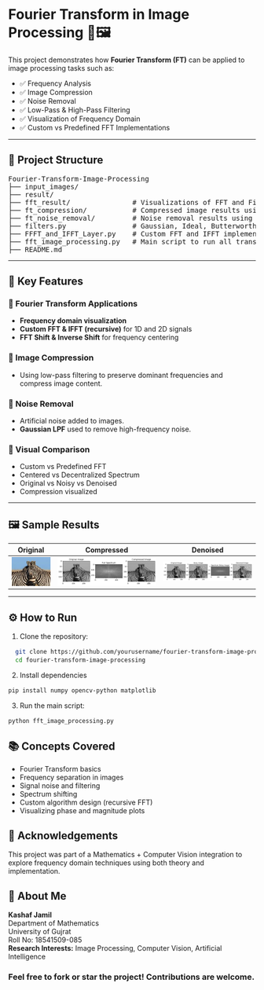 # Fourier Transform in Image Processing 🧠🖼️

This project demonstrates how **Fourier Transform (FT)** can be applied to image processing tasks such as:

- ✅ Frequency Analysis
- ✅ Image Compression
- ✅ Noise Removal
- ✅ Low-Pass & High-Pass Filtering
- ✅ Visualization of Frequency Domain
- ✅ Custom vs Predefined FFT Implementations

---

## 📁 Project Structure

<pre>Fourier-Transform-Image-Processing
├── input_images/ 
├── result/ 
├── fft_result/               # Visualizations of FFT and Filtering  
├── ft_compression/           # Compressed image results using FT 
├── ft_noise_removal/         # Noise removal results using LPF in FT 
├── filters.py                # Gaussian, Ideal, Butterworth LPF & HPF 
├── FFFT_and_IFFT_Layer.py    # Custom FFT and IFFT implementations (1D and 2D) 
├── fft_image_processing.py   # Main script to run all transforms and visualize
├── README.md  </pre>


---

## 📌 Key Features

### 🔹 Fourier Transform Applications
- **Frequency domain visualization**
- **Custom FFT & IFFT (recursive)** for 1D and 2D signals
- **FFT Shift & Inverse Shift** for frequency centering

### 🔹 Image Compression
- Using low-pass filtering to preserve dominant frequencies and compress image content.

### 🔹 Noise Removal
- Artificial noise added to images.
- **Gaussian LPF** used to remove high-frequency noise.

### 🔹 Visual Comparison
- Custom vs Predefined FFT
- Centered vs Decentralized Spectrum
- Original vs Noisy vs Denoised
- Compression visualized

---

## 🖼️ Sample Results

| Original | Compressed | Denoised |
|----------|------------|----------|
| ![](input_images/img1.jpeg) | ![](result/ft_compression/img1_result.jpg) | ![](result/ft_noise_removal/img1_result.jpg) |

---

## ⚙️ How to Run

1. Clone the repository:

  ```bash
    git clone https://github.com/yourusername/fourier-transform-image-processing.git
    cd fourier-transform-image-processing
```
2. Install dependencies

```bash
pip install numpy opencv-python matplotlib
```
3. Run the main script:

```bash
python fft_image_processing.py
```
## 📚 Concepts Covered

- Fourier Transform basics  
- Frequency separation in images  
- Signal noise and filtering  
- Spectrum shifting  
- Custom algorithm design (recursive FFT)  
- Visualizing phase and magnitude plots  


## 🤝 Acknowledgements

This project was part of a Mathematics + Computer Vision integration to explore frequency domain techniques using both theory and implementation.


## 👤 About Me

**Kashaf Jamil**  
Department of Mathematics  
University of Gujrat  
Roll No: 18541509-085  
**Research Interests:** Image Processing, Computer Vision, Artificial Intelligence  


### Feel free to fork or star the project! Contributions are welcome.
